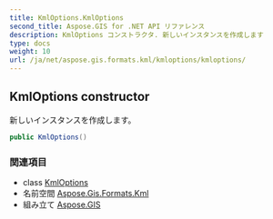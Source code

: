 ```yaml
---
title: KmlOptions.KmlOptions
second_title: Aspose.GIS for .NET API リファレンス
description: KmlOptions コンストラクタ. 新しいインスタンスを作成します
type: docs
weight: 10
url: /ja/net/aspose.gis.formats.kml/kmloptions/kmloptions/
---
```

## KmlOptions constructor

新しいインスタンスを作成します。

```csharp
public KmlOptions()
```

### 関連項目

* class [KmlOptions](../)
* 名前空間 [Aspose.Gis.Formats.Kml](../../kmloptions/)
* 組み立て [Aspose.GIS](../../../)


